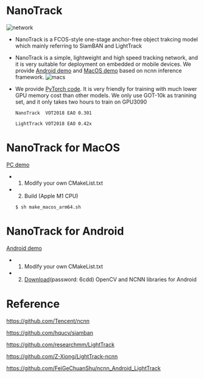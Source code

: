 # NanoTrack 

![network](https://github.com/HonglinChu/SiamTrackers/tree/master/image/nanotrack_network.png)

- NanoTrack is a FCOS-style one-stage anchor-free object trakcing model which mainly referring to SiamBAN and LightTrack

- NanoTrack is a simple, lightweight and high speed tracking network, and it is very suitable for deployment on embedded or mobile devices. We provide [Android demo](https://github.com/HonglinChu/NanoTrack/ncnn_android_nanotrack) and [MacOS demo](https://github.com/HonglinChu/NanoTrack/ncnn_macos_nanotrack) based on ncnn inference framework. 
![macs](https://github.com/HonglinChu/SiamTrackers/tree/master/image/calculate.png) 

- We provide [PyTorch code](https://github.com/HonglinChu/SiamTrackers/NanoTrack). It is very friendly for training with much lower GPU memory cost than other models. We only use GOT-10k as tranining set, and it only takes two hours to train on GPU3090
    ```
    NanoTrack  VOT2018 EAO 0.301

    LightTrack VOT2018 EAO 0.42x
    ```

# NanoTrack for MacOS 

[PC demo](https://www.bilibili.com/video/BV1HY4y1q7B6?spm_id_from=333.999.0.0)


- 1. Modify your own CMakeList.txt

- 2. Build (Apple M1 CPU) 

    ```
    $ sh make_macos_arm64.sh 
    ```

# NanoTrack for Android

[Android demo](https://www.bilibili.com/video/BV1eY4y1p7Cb?spm_id_from=333.999.0.0)

- 1. Modify your own CMakeList.txt

- 2. [Download](https://pan.baidu.com/s/1Yu1bpSKG-02fC5qekWXcLw)(password: 6cdd) OpenCV and NCNN libraries for Android 

# Reference  

https://github.com/Tencent/ncnn

https://github.com/hqucv/siamban

https://github.com/researchmm/LightTrack

https://github.com/Z-Xiong/LightTrack-ncnn

https://github.com/FeiGeChuanShu/ncnn_Android_LightTrack
